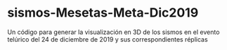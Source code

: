 # sismos-Mesetas-Meta-Dic2019
Un código para generar la visualización en 3D de los sismos en el evento telúrico del 24 de diciembre de 2019 y sus correspondientes réplicas
